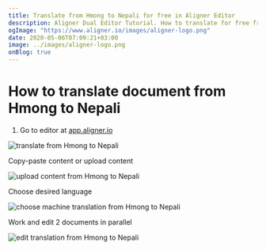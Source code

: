 ```yaml
---
title: Translate from Hmong to Nepali for free in Aligner Editor
description: Aligner Dual Editor Tutorial. How to translate for free from Hmong to Nepali. Aligner is multilingual document management platform. 
ogImage: "https://www.aligner.io/images/aligner-logo.png"
date: 2020-05-06T07:09:21+03:00
image: ../images/aligner-logo.png
onBlog: true
---
```


# How to translate document from Hmong to Nepali

1. Go to editor at [app.aligner.io](https://app.aligner.io "Aligner App web page")

![translate from Hmong to Nepali](../aligner-blank-editor.png "translate from Hmong to Nepali")

Copy-paste content or upload content

![upload content from Hmong to Nepali](../aligner-uploaded-document.png "upload content from Hmong to Nepali")

Choose desired language

![choose machine translation from Hmong to Nepali](../aligner-language-dropdown.png "choose machine translation from Hmong to Nepali")

Work and edit 2 documents in parallel

![edit translation from Hmong to Nepali](../aligner-double-sitded-editor.png "edit translation from Hmong to Nepali")

